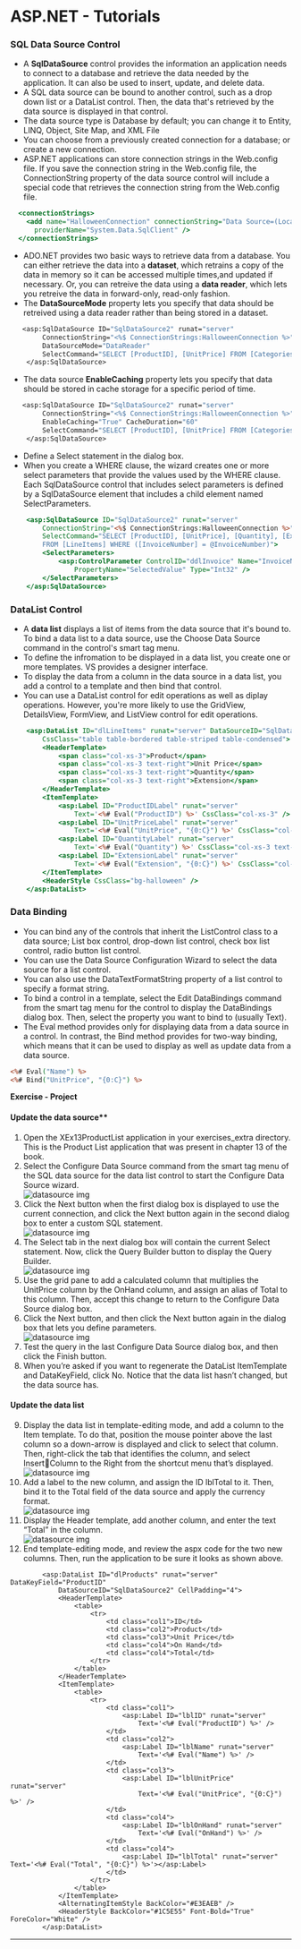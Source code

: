# ASP.NET - Tutorials

### SQL Data Source Control

- A **SqlDataSource** control provides the information an application needs to connect to a database and retrieve the data needed by the application. It can also be used to insert, update, and delete data.
- A SQL data source can be bound to another control, such as a drop down list or a DataList control. Then, the data that's retrieved by the data source is displayed in that control.  
- The data source type is Database by default; you can change it to Entity, LINQ, Object, Site Map, and XML File
- You can choose from a previously created connection for a database; or create a new connection.
- ASP.NET applications can store connection strings in the Web.config file. If you save the connection string in the Web.config file, the ConnectionString property of the data source control will include a special code that retrieves the connection string from the Web.config file.
```ASP
  <connectionStrings>
    <add name="HalloweenConnection" connectionString="Data Source=(LocalDB)\MSSQLLocalDB;AttachDbFilename=|DataDirectory|\Halloween.mdf;Integrated Security=True"
      providerName="System.Data.SqlClient" />
  </connectionStrings>
```
- ADO.NET provides two basic ways to retrieve data from a database. You can either retrieve the data into a **dataset**, which retrains a copy of the data in memory so it can be accessed multiple times,and updated if necessary. Or, you can retreive the data using a **data reader**, which lets you retreive the data in forward-only, read-only fashion.
- The **DataSourceMode** property lets you specify that data should be retreived using a data reader rather than being stored in a dataset.  
```ADO
   <asp:SqlDataSource ID="SqlDataSource2" runat="server" 
		ConnectionString="<%$ ConnectionStrings:HalloweenConnection %>" 
		DataSourceMode="DataReader"
		SelectCommand="SELECT [ProductID], [UnitPrice] FROM [Categories]">
	</asp:SqlDataSource>
```
- The data source **EnableCaching** property lets you specify that data should be stored in cache storage for a specific period of time.  
```ADO
   <asp:SqlDataSource ID="SqlDataSource2" runat="server" 
		ConnectionString="<%$ ConnectionStrings:HalloweenConnection %>" 
		EnableCaching="True" CacheDuration="60"
		SelectCommand="SELECT [ProductID], [UnitPrice] FROM [Categories]">
	</asp:SqlDataSource>
```
- Define a Select statement in the dialog box.
- When you create a WHERE clause, the wizard creates one or more select parameters that provide the values used by the WHERE clause. Each SqlDataSource control that includes select parameters is defined by a SqlDataSource element that includes a child element named SelectParameters. 
```ASP
	<asp:SqlDataSource ID="SqlDataSource2" runat="server" 
		ConnectionString="<%$ ConnectionStrings:HalloweenConnection %>" 
		SelectCommand="SELECT [ProductID], [UnitPrice], [Quantity], [Extension] 
		FROM [LineItems] WHERE ([InvoiceNumber] = @InvoiceNumber)">
		<SelectParameters>
			<asp:ControlParameter ControlID="ddlInvoice" Name="InvoiceNumber" 
				PropertyName="SelectedValue" Type="Int32" />
		</SelectParameters>
	</asp:SqlDataSource>
```

### DataList Control
- A **data list** displays a list of items from the data source that it's bound to. To bind a data list to a data source, use the Choose Data Source command in the control's smart tag menu.
- To define the infromation to be displayed in a data list, you create one or more templates. VS provides a designer interface.
- To display the data from a column in the data source in a data list, you add a control to a template and then bind that control.
- You can use a DataList control for edit operations as well as diplay operations. However, you're more likely to use the GridView, DetailsView, FormView, and ListView control for edit operations.
```ASP
	<asp:DataList ID="dlLineItems" runat="server" DataSourceID="SqlDataSource2"
		CssClass="table table-bordered table-striped table-condensed">
		<HeaderTemplate>
			<span class="col-xs-3">Product</span>
			<span class="col-xs-3 text-right">Unit Price</span>
			<span class="col-xs-3 text-right">Quantity</span>
			<span class="col-xs-3 text-right">Extension</span>
		</HeaderTemplate>
		<ItemTemplate>
			<asp:Label ID="ProductIDLabel" runat="server" 
				Text='<%# Eval("ProductID") %>' CssClass="col-xs-3" />
			<asp:Label ID="UnitPriceLabel" runat="server" 
				Text='<%# Eval("UnitPrice", "{0:C}") %>' CssClass="col-xs-3 text-right" />
			<asp:Label ID="QuantityLabel" runat="server" 
				Text='<%# Eval("Quantity") %>' CssClass="col-xs-3 text-right" />
			<asp:Label ID="ExtensionLabel" runat="server" 
				Text='<%# Eval("Extension", "{0:C}") %>' CssClass="col-xs-3 text-right" />
		</ItemTemplate>
		<HeaderStyle CssClass="bg-halloween" />
	</asp:DataList>
```

### Data Binding
- You can bind any of the controls that inherit the ListControl class to a data source; List box control, drop-down list control, check box list control, radio button list control.
- You can use the Data Source Configuration Wizard to select the data source for a list control. 
- You can also use the DataTextFormatString property of a list control to specify a format string. 
- To bind a control in a template, select the Edit DataBindings command from the smart tag menu for the control to display the DataBindings dialog box. Then, select the property you want to bind to (usually Text).
- The Eval method provides only for displaying data from a data source in a control. In contrast, the Bind method provides for two-way binding, which means that it can be used to display as well as update data from a data source.  
```ASP
<%# Eval("Name") %>
<%# Bind("UnitPrice", "{0:C}") %>
```  
**Exercise - Project**  
#### Update the data source**  
1. Open the XEx13ProductList application in your exercises_extra directory. This is the Product List application that was present in chapter 13 of the book.
2. Select the Configure Data Source command from the smart tag menu of the SQL data source for the data list control to start the Configure Data Source wizard.  
![datasource img](Images/dataSource1.png)  
3. Click the Next button when the first dialog box is displayed to use the current connection, and click the Next button again in the second dialog box to enter a custom SQL statement.  
![datasource img](Images/dataSource2.png) 
4. The Select tab in the next dialog box will contain the current Select statement. Now, click the Query Builder button to display the Query Builder.  
![datasource img](Images/dataSource3.png)   
5. Use the grid pane to add a calculated column that multiplies the UnitPrice column by the OnHand column, and assign an alias of Total to this column. Then, accept this change to return to the Configure Data Source dialog box.
6. Click the Next button, and then click the Next button again in the dialog box that lets you define parameters.  
![datasource img](Images/dataSource4.png)  
7. Test the query in the last Configure Data Source dialog box, and then click the Finish button.
8. When you’re asked if you want to regenerate the DataList ItemTemplate and DataKeyField, click No. Notice that the data list hasn’t changed, but the data source has.  
#### Update the data list
9. Display the data list in template-editing mode, and add a column to the Item template. To do that, position the mouse pointer above the last column so a down-arrow is displayed and click to select that column. Then, right-click the tab that identifies the column, and select InsertColumn to the Right from the shortcut menu that’s displayed.  
![datasource img](Images/dataSource5.png)  
10.	Add a label to the new column, and assign the ID lblTotal to it. Then, bind it to the Total field of the data source and apply the currency format.  
![datasource img](images/dataSource6.png)  
11.	Display the Header template, add another column, and enter the text “Total” in the column.  
![datasource img](Images/dataSource7.png)  
12.	End template-editing mode, and review the aspx code for the two new columns. Then, run the application to be sure it looks as shown above.  
```ASP.NET
        <asp:DataList ID="dlProducts" runat="server" DataKeyField="ProductID" 
            DataSourceID="SqlDataSource2" CellPadding="4">
            <HeaderTemplate>
                <table>
                    <tr>
                        <td class="col1">ID</td>
                        <td class="col2">Product</td>
                        <td class="col3">Unit Price</td>
                        <td class="col4">On Hand</td>
                        <td class="col4">Total</td>
                    </tr>
                </table>
            </HeaderTemplate>
            <ItemTemplate>
                <table>
                    <tr>
                        <td class="col1">
                            <asp:Label ID="lblID" runat="server" 
                                Text='<%# Eval("ProductID") %>' />
                        </td>
                        <td class="col2">
                            <asp:Label ID="lblName" runat="server" 
                                Text='<%# Eval("Name") %>' />
                        </td>
                        <td class="col3">
                            <asp:Label ID="lblUnitPrice" runat="server" 
                                Text='<%# Eval("UnitPrice", "{0:C}") %>' />
                        </td>
                        <td class="col4">
                            <asp:Label ID="lblOnHand" runat="server" 
                                Text='<%# Eval("OnHand") %>' />
                        </td>
                        <td class="col4">
                            <asp:Label ID="lblTotal" runat="server" Text='<%# Eval("Total", "{0:C}") %>'></asp:Label>
                        </td>
                    </tr>
                </table>
            </ItemTemplate>
            <AlternatingItemStyle BackColor="#E3EAEB" />
            <HeaderStyle BackColor="#1C5E55" Font-Bold="True" ForeColor="White" />
        </asp:DataList>
```


---